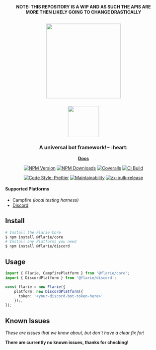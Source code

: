 <div align="center"><b>NOTE: THIS REPOSITORY IS A WIP AND AS SUCH THE APIS ARE</b></div>
<div align="center"><b>MORE THEN LIKELY GOING TO CHANGE DRASTICALLY</b></div>

<h2 align="center">
  <div>
    <a href="https://github.com/ribbon-studios/flarie">
      <img height="240px" src="https://raw.githubusercontent.com/ribbon-studios/logos/main/flarie/logo.svg?sanitize=true">
      <br>
      <br>
      <img height="100px" src="https://raw.githubusercontent.com/ribbon-studios/logos/main/flarie/flarie.svg?sanitize=true">
    </a>
  </div>
</h2>

<h3 align="center">
  A universal bot framework!~ :heart:
</h3>

<p align="center">
	<strong>
		<!-- <a href="https://flarie.github.io">API</a> -->
		<!-- • -->
		<a href="https://ribbon-studios.gitbook.io/flarie/">Docs</a>
		<!-- • -->
		<!-- <a href="https://salte-auth-demo.glitch.me">Demo</a> -->
	</strong>
</p>

<div align="center">

[![NPM Version][npm-version-image]][npm-url]
[![NPM Downloads][npm-downloads-image]][npm-url]
[![Coveralls][coveralls-image]][coveralls-url]
[![CI Build][github-actions-image]][github-actions-url]

[![Code Style: Prettier][code-style-image]][code-style-url]
[![Maintainability][maintainability-image]][maintainability-url]
[![zx-bulk-release][zx-bulk-release-image]][zx-bulk-release-url]

</div>

#### Supported Platforms

- Campfire _(local testing harness)_
- [Discord](packages/discord)

## Install

```sh
# Install the Flarie Core
$ npm install @flarie/core
# Install any Platforms you need
$ npm install @flarie/discord
```

## Usage

```ts
import { Flarie, CampfirePlatform } from '@flarie/core';
import { DiscordPlatform } from '@flarie/discord';

const flarie = new Flarie({
    platform: new DiscordPlatform({
      token: '<your-discord-bot-token-here>'
    });,
});
```

## Known Issues

_These are issues that we know about, but don't have a clear fix for!_

**There are currently no known issues, thanks for checking!**

[npm-version-image]: https://img.shields.io/npm/v/@flarie/core.svg
[npm-downloads-image]: https://img.shields.io/npm/dm/@flarie/core.svg
[npm-url]: https://npmjs.org/package/@flarie/core
[github-actions-image]: https://img.shields.io/github/actions/workflow/status/ribbon-studios/flarie/ci.yml?event=push&style=flat
[github-actions-url]: https://github.com/ribbon-studios/flarie/actions/workflows/ci.yml
[coveralls-image]: https://img.shields.io/coveralls/ribbon-studios/flarie.svg
[coveralls-url]: https://coveralls.io/github/ribbon-studios/flarie?branch=main
[code-style-image]: https://img.shields.io/badge/code%20style-prettier-ff69b4.svg
[code-style-url]: https://prettier.io
[maintainability-image]: https://img.shields.io/codeclimate/maintainability/ribbon-studios/flarie
[maintainability-url]: https://codeclimate.com/github/ribbon-studios/flarie/maintainability
[zx-bulk-release-url]: https://github.com/semrel-extra/zx-bulk-release
[zx-bulk-release-image]: https://img.shields.io/badge/%F0%9F%93%A6%F0%9F%9A%80-zx--bulk--release-e10079
